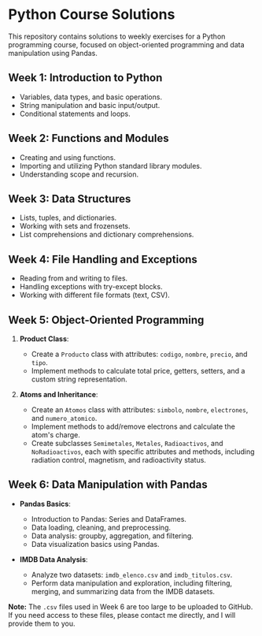 # Python Course Solutions

This repository contains solutions to weekly exercises for a Python programming course, focused on object-oriented programming and data manipulation using Pandas.

## Week 1: Introduction to Python
- Variables, data types, and basic operations.
- String manipulation and basic input/output.
- Conditional statements and loops.

## Week 2: Functions and Modules
- Creating and using functions.
- Importing and utilizing Python standard library modules.
- Understanding scope and recursion.

## Week 3: Data Structures
- Lists, tuples, and dictionaries.
- Working with sets and frozensets.
- List comprehensions and dictionary comprehensions.

## Week 4: File Handling and Exceptions
- Reading from and writing to files.
- Handling exceptions with try-except blocks.
- Working with different file formats (text, CSV).

## Week 5: Object-Oriented Programming
1. **Product Class**:
    - Create a `Producto` class with attributes: `codigo`, `nombre`, `precio`, and `tipo`.
    - Implement methods to calculate total price, getters, setters, and a custom string representation.

2. **Atoms and Inheritance**:
    - Create an `Atomos` class with attributes: `simbolo`, `nombre`, `electrones`, and `numero_atomico`.
    - Implement methods to add/remove electrons and calculate the atom's charge.
    - Create subclasses `Semimetales`, `Metales`, `Radioactivos`, and `NoRadioactivos`, each with specific attributes and methods, including radiation control, magnetism, and radioactivity status.

## Week 6: Data Manipulation with Pandas
- **Pandas Basics**:
    - Introduction to Pandas: Series and DataFrames.
    - Data loading, cleaning, and preprocessing.
    - Data analysis: groupby, aggregation, and filtering.
    - Data visualization basics using Pandas.
  
- **IMDB Data Analysis**:
    - Analyze two datasets: `imdb_elenco.csv` and `imdb_titulos.csv`.
    - Perform data manipulation and exploration, including filtering, merging, and summarizing data from the IMDB datasets.

**Note:** The `.csv` files used in Week 6 are too large to be uploaded to GitHub. If you need access to these files, please contact me directly, and I will provide them to you.
